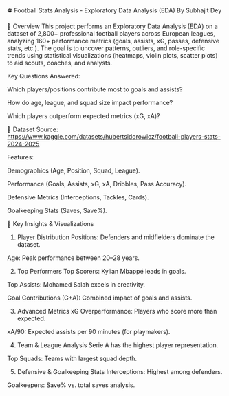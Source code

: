 ⚽ Football Stats Analysis - Exploratory Data Analysis (EDA)
By Subhajit Dey


📌 Overview
This project performs an Exploratory Data Analysis (EDA) on a dataset of 2,800+ professional football players across European leagues, analyzing 160+ performance metrics (goals, assists, xG, passes, defensive stats, etc.). The goal is to uncover patterns, outliers, and role-specific trends using statistical visualizations (heatmaps, violin plots, scatter plots) to aid scouts, coaches, and analysts.

Key Questions Answered:

Which players/positions contribute most to goals and assists?

How do age, league, and squad size impact performance?

Which players outperform expected metrics (xG, xA)?

📂 Dataset
Source: https://www.kaggle.com/datasets/hubertsidorowicz/football-players-stats-2024-2025

Features:

Demographics (Age, Position, Squad, League).

Performance (Goals, Assists, xG, xA, Dribbles, Pass Accuracy).

Defensive Metrics (Interceptions, Tackles, Cards).

Goalkeeping Stats (Saves, Save%).

🚀 Key Insights & Visualizations
1. Player Distribution
Positions: Defenders and midfielders dominate the dataset.

Age: Peak performance between 20–28 years.

2. Top Performers
Top Scorers: Kylian Mbappé leads in goals.

Top Assists: Mohamed Salah excels in creativity.

Goal Contributions (G+A): Combined impact of goals and assists.

3. Advanced Metrics
xG Overperformance: Players who score more than expected.

xA/90: Expected assists per 90 minutes (for playmakers).

4. Team & League Analysis
Serie A has the highest player representation.

Top Squads: Teams with largest squad depth.

5. Defensive & Goalkeeping Stats
Interceptions: Highest among defenders.

Goalkeepers: Save% vs. total saves analysis.
